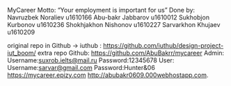 MyCareer
Motto:
“Your employment is important for us”
Done by:
Navruzbek Noraliev u1610166
Abu-bakr Jabbarov u1610012
Sukhobjon Kurbonov u1610236
Shokhjakhon Nishonov u1610227
Sarvarkhon Khujaev u1610209

original repo in Github -> iuthub : https://github.com/iuthub/design-project-iut_boom/
extra repo Github: https://github.com/AbuBakrr/mycareer
Admin:
Username:suxrob.ielts@mail.ru
Password:12345678
User:
Username:sarvar@gmail.com
Password:Hunter&06
https://mycareer.epizy.com
http://abubakr0609.000webhostapp.com.
